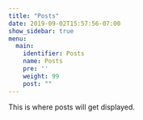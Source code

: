 ```yaml
---
title: "Posts"
date: 2019-09-02T15:57:56-07:00
show_sidebar: true
menu:
  main:
    identifier: Posts
    name: Posts
    pre: ''
    weight: 99
    post: ""
---
```

This is where posts will get displayed.